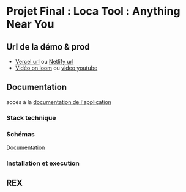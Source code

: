 # Projet Final : Loca Tool : Anything Near You

## Url de la démo & prod
- [Vercel url]() ou [Netlify url]()
- [Vidéo on loom]() ou [video youtube]()


## Documentation
accès à la [documentation de l'application](./documentation/Documentation.md)


### Stack technique


### Schémas
[Documentation](/documentation/Documentation.md)


###  Installation et execution

## REX


